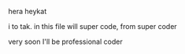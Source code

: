 hera heykat

i to tak. in this file will super code, from super coder

very soon I'll be professional coder
